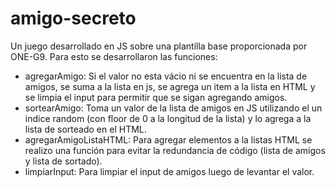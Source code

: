 # amigo-secreto

Un juego desarrollado en JS sobre una plantilla base proporcionada por ONE-G9.
Para esto se desarrollaron las funciones:
+ agregarAmigo: Si el valor no esta vácio ni se encuentra en la lista de amigos, se suma a la lista en js, se agrega un item a la lista en HTML y se limpia el input para permitir que se sigan agregando amigos.
+ sortearAmigo: Toma un valor de la lista de amigos en JS utilizando el un indice random (con floor de 0 a la longitud de la lista) y lo agrega a la lista de sorteado en el HTML.
+ agregarAmigoListaHTML: Para agregar elementos a la listas HTML se realizo una función para evitar la redundancia de código (lista de amigos y lista de sortado).
+ limpiarInput: Para limpiar el input de amigos luego de levantar el valor.
